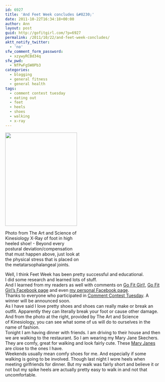 ```yaml
---
id: 6927
title: 'And Feet Week concludes &#8230;'
date: 2011-10-22T16:34:18+00:00
author: Ann
layout: post
guid: http://gofitgirl.com/?p=6927
permalink: /2011/10/22/and-feet-week-concludes/
aktt_notify_twitter:
  - 'no'
sfw_comment_form_password:
  - xzywyRCBd34q
sfw_pwd:
  - NfPwFgSW0Pb3
categories:
  - blogging
  - general fitness
  - general health
tags:
  - comment contest tuesday
  - eating out
  - feet
  - heels
  - shoes
  - walking
  - x-ray
---
```

<div id="attachment_6929" style="width: 241px" class="wp-caption alignleft">
  <a href="http://gofitgirl.com/blog/wp-content/uploads/2011/10/xray-foot.jpg"><img class="size-medium wp-image-6929" title="xray foot" src="http://gofitgirl.com/blog/wp-content/uploads/2011/10/xray-foot-231x300.jpg" alt="" width="231" height="300" /></a>
  
  <p class="wp-caption-text">
    Photo from The Art and Science of Kinesiology X-Ray of foot in high heeled shoe! - Beyond every postural deviation/compensation that must happen above, just look at the physical stress that is placed on the metatarsophalangeal joints.
  </p>
</div>

  
Well, I think Feet Week has been pretty successful and educational.  
I did some research and learned lots of stuff.  
And I learned from my readers as well with comments on [Go Fit Girl!](http://gofitgirl.com), [Go Fit Girl&#8217;s Facebook page](https://www.facebook.com/GoFitGirl) and even [my personal Facebook page](https://www.facebook.com/chihak).  
Thanks to everyone who participated in [Comment Contest Tuesday](http://gofitgirl.com/?p=6885). A winner will be announced soon.  
As I have said I love pretty shoes and shoes can really make or break an outfit. Apparently they can literally break your foot or cause other damage.  
And from the photo at the right, provided by The Art and Science of Kinesiology, you can see what some of us will do to ourselves in the name of fashion.  
Tonight I am having dinner with friends. I am driving to their house and then we are walking to the restaurant. So I am wearing my Mary Jane Skechers. They are comfy, great for walking and look fairly cute. These [Mary Janes](http://www.skechers.com/style/21571/bikers-step-up/bbk) are close to the ones I have.  
Weekends usually mean comfy shoes for me. And especially if some walking is going to be involved. Though last night I wore heels when meeting girlfriends for dinner. But my walk was fairly short and believe it or not but my spike heels are actually pretty easy to walk in and not that uncomfortable.